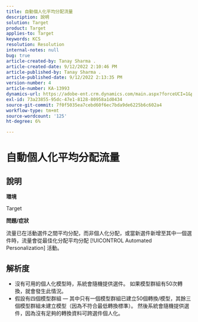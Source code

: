 ```yaml
---
title: 自動個人化平均分配流量
description: 說明
solution: Target
product: Target
applies-to: Target
keywords: KCS
resolution: Resolution
internal-notes: null
bug: true
article-created-by: Tanay Sharma .
article-created-date: 9/12/2022 2:10:46 PM
article-published-by: Tanay Sharma .
article-published-date: 9/12/2022 2:13:35 PM
version-number: 4
article-number: KA-13993
dynamics-url: https://adobe-ent.crm.dynamics.com/main.aspx?forceUCI=1&pagetype=entityrecord&etn=knowledgearticle&id=e6ab04b1-a432-ed11-9db1-002248086735
exl-id: 73a23855-95dc-47e1-8128-80958a1d0434
source-git-commit: 7f0f5035ea7cebd60f6ec7bda9de6225b6c602a4
workflow-type: tm+mt
source-wordcount: '125'
ht-degree: 6%

---
```


# 自動個人化平均分配流量

## 說明


<b>環境</b>

Target



<b>問題/症狀</b>

流量已在活動選件之間平均分配，而非個人化分配，或當新選件新增至其中一個選件時，流量會從最佳化分配平均分配 [!UICONTROL Automated Personalization] 活動。


## 解析度


- 沒有可用的個人化模型時，系統會隨機提供選件。 如果模型群組有50次轉換，就會發生此情況。
- 假設有四個模型群組 — 其中只有一個模型群組已建立50個轉換/模型，其餘三個模型群組未建立模型（因為不符合最低轉換標準）。 然後系統會隨機提供選件，因為沒有足夠的轉換資料可跨選件個人化。
